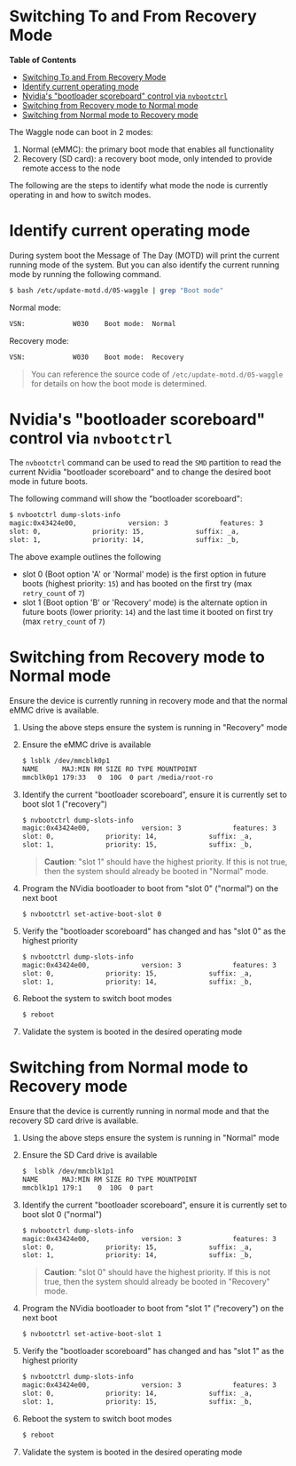# Switching To and From Recovery Mode

**Table of Contents**
- [Switching To and From Recovery Mode](#switching-to-and-from-recovery-mode)
- [Identify current operating mode](#identify-current-operating-mode)
- [Nvidia's "bootloader scoreboard" control via `nvbootctrl`](#nvidias-bootloader-scoreboard-control-via-nvbootctrl)
- [Switching from Recovery mode to Normal mode](#switching-from-recovery-mode-to-normal-mode)
- [Switching from Normal mode to Recovery mode](#switching-from-normal-mode-to-recovery-mode)

The Waggle node can boot in 2 modes:
1. Normal (eMMC): the primary boot mode that enables all functionality
2. Recovery (SD card): a recovery boot mode, only intended to provide remote access to the node

The following are the steps to identify what mode the node is currently operating in and how to switch modes.

# Identify current operating mode

During system boot the Message of The Day (MOTD) will print the current running mode of the system. But you can also identify the current running mode by running the following command.

```bash
$ bash /etc/update-motd.d/05-waggle | grep "Boot mode"
```

Normal mode:
```bash
VSN:         	W030	Boot mode: 	Normal
```

Recovery mode:
```bash
VSN:         	W030	Boot mode: 	Recovery
```

> You can reference the source code of `/etc/update-motd.d/05-waggle` for details on how the boot mode is determined.

# Nvidia's "bootloader scoreboard" control via `nvbootctrl`

The `nvbootctrl` command can be used to read the `SMD` partition to read the current Nvidia "bootloader scoreboard" and to change the desired boot mode in future boots.

The following command will show the "bootloader scoreboard":

```bash
$ nvbootctrl dump-slots-info
magic:0x43424e00,             version: 3             features: 3             num_slots: 2
slot: 0,             priority: 15,             suffix: _a,             retry_count: 7,             boot_successful: 1
slot: 1,             priority: 14,             suffix: _b,             retry_count: 7,             boot_successful: 1
```

The above example outlines the following
- slot 0 (Boot option 'A' or 'Normal' mode) is the first option in future boots (highest priority: `15`) and has booted on the first try (max `retry_count` of `7`)
- slot 1 (Boot option 'B' or 'Recovery' mode) is the alternate option in future boots (lower priority: `14`) and the last time it booted on first try (max `retry_count` of `7`)

# Switching from Recovery mode to Normal mode

Ensure the device is currently running in recovery mode and that the normal eMMC drive is available.

1. Using the above steps ensure the system is running in "Recovery" mode

2. Ensure the eMMC drive is available

    ```bash
    $ lsblk /dev/mmcblk0p1
    NAME      MAJ:MIN RM SIZE RO TYPE MOUNTPOINT
    mmcblk0p1 179:33   0  10G  0 part /media/root-ro
    ```

3. Identify the current "bootloader scoreboard", ensure it is currently set to boot slot 1 ("recovery")

    ```bash
    $ nvbootctrl dump-slots-info
    magic:0x43424e00,             version: 3             features: 3             num_slots: 2
    slot: 0,             priority: 14,             suffix: _a,             retry_count: 7,             boot_successful: 1
    slot: 1,             priority: 15,             suffix: _b,             retry_count: 7,             boot_successful: 1
    ```

    > **Caution**: "slot 1" should have the highest priority. If this is not true, then the system should already be booted in "Normal" mode.

4. Program the NVidia bootloader to boot from "slot 0" ("normal") on the next boot

    ```bash
    $ nvbootctrl set-active-boot-slot 0
    ```

5. Verify the "bootloader scoreboard" has changed and has "slot 0" as the highest priority

    ```bash
    $ nvbootctrl dump-slots-info
    magic:0x43424e00,             version: 3             features: 3             num_slots: 2
    slot: 0,             priority: 15,             suffix: _a,             retry_count: 7,             boot_successful: 1
    slot: 1,             priority: 14,             suffix: _b,             retry_count: 7,             boot_successful: 1
    ```

6. Reboot the system to switch boot modes

    ```bash
    $ reboot
    ```

7. Validate the system is booted in the desired operating mode

# Switching from Normal mode to Recovery mode

Ensure that the device is currently running in normal mode and that the recovery SD card drive is available.

1. Using the above steps ensure the system is running in "Normal" mode

2. Ensure the SD Card drive is available

    ```bash
    $  lsblk /dev/mmcblk1p1
    NAME      MAJ:MIN RM SIZE RO TYPE MOUNTPOINT
    mmcblk1p1 179:1    0  10G  0 part
    ```

3. Identify the current "bootloader scoreboard", ensure it is currently set to boot slot 0 ("normal")

    ```bash
    $ nvbootctrl dump-slots-info
    magic:0x43424e00,             version: 3             features: 3             num_slots: 2
    slot: 0,             priority: 15,             suffix: _a,             retry_count: 7,             boot_successful: 1
    slot: 1,             priority: 14,             suffix: _b,             retry_count: 7,             boot_successful: 1
    ```

    > **Caution**: "slot 0" should have the highest priority. If this is not true, then the system should already be booted in "Recovery" mode.

4. Program the NVidia bootloader to boot from "slot 1" ("recovery") on the next boot

    ```bash
    $ nvbootctrl set-active-boot-slot 1
    ```

5. Verify the "bootloader scoreboard" has changed and has "slot 1" as the highest priority

    ```bash
    $ nvbootctrl dump-slots-info
    magic:0x43424e00,             version: 3             features: 3             num_slots: 2
    slot: 0,             priority: 14,             suffix: _a,             retry_count: 7,             boot_successful: 1
    slot: 1,             priority: 15,             suffix: _b,             retry_count: 7,             boot_successful: 1
    ```

6. Reboot the system to switch boot modes

    ```bash
    $ reboot
    ```

7. Validate the system is booted in the desired operating mode
